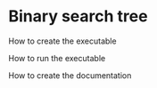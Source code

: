 # Binary search tree

How to create the executable

How to run the executable

How to create the documentation
